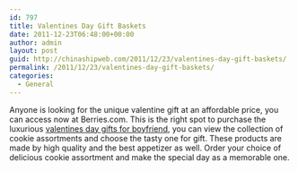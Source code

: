 ```yaml
---
id: 797
title: Valentines Day Gift Baskets
date: 2011-12-23T06:48:00+00:00
author: admin
layout: post
guid: http://chinashipweb.com/2011/12/23/valentines-day-gift-baskets/
permalink: /2011/12/23/valentines-day-gift-baskets/
categories:
  - General
---
```

Anyone is looking for the unique valentine gift at an affordable price, you can access now at Berries.com. This is the right spot to purchase the luxurious [valentines day gifts for boyfriend](http://www.berries.com/valentines-day-gifts-boyfriend-SV7), you can view the collection of cookie assortments and choose the tasty one for gift. These products are made by high quality and the best appetizer as well. Order your choice of delicious cookie assortment and make the special day as a memorable one.